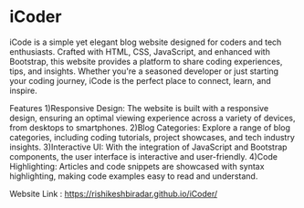 # iCoder

iCode is a simple yet elegant blog website designed for coders and tech enthusiasts. Crafted with HTML, CSS, JavaScript, and enhanced with Bootstrap, this website provides a platform to share coding experiences, tips, and insights. Whether you're a seasoned developer or just starting your coding journey, iCode is the perfect place to connect, learn, and inspire.

Features
1)Responsive Design: The website is built with a responsive design, ensuring an optimal viewing experience across a variety of devices, from desktops to smartphones.
2)Blog Categories: Explore a range of blog categories, including coding tutorials, project showcases, and tech industry insights.
3)Interactive UI: With the integration of JavaScript and Bootstrap components, the user interface is interactive and user-friendly.
4)Code Highlighting: Articles and code snippets are showcased with syntax highlighting, making code examples easy to read and understand.

Website Link : https://rishikeshbiradar.github.io/iCoder/
